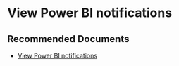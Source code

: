   <properties
	pageTitle="configuring notifications"
	description="configuring notifications"
	service="microsoft.PowerBIDedicated"
	resource="capacities"
	authors="pjfreitas"
	ms.author="pfreitas"	
	displayOrder="120"
	selfHelpType="generic"
	supportTopicIds="32628081"
	productPesIds="16334"
	cloudEnvironments="public, MoonCake, fairfax, usnat, ussec" 
	articleId="c5701f1f-d94b-5aaa-6e6b-c9f37f46bb7d"
	ownershipId="PowerBI_PowerBI"
/>

# View Power BI notifications

## **Recommended Documents**

* [View Power BI notifications](https://docs.microsoft.com/power-bi/consumer/end-user-notification-center)
